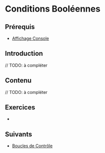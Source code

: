 # Conditions Booléennes

## Prérequis

+ [Affichage Console]()

## Introduction

// TODO: à compléter

## Contenu

// TODO: à compléter

## Exercices

+

## Suivants

+ [Boucles de Contrôle]()
